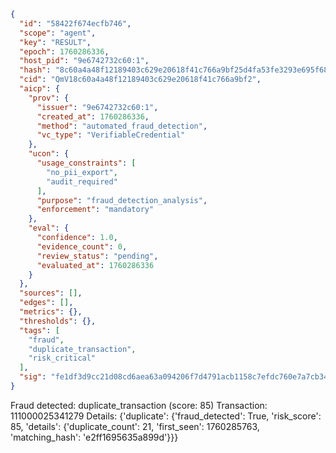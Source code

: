 ```json
{
  "id": "58422f674ecfb746",
  "scope": "agent",
  "key": "RESULT",
  "epoch": 1760286336,
  "host_pid": "9e6742732c60:1",
  "hash": "8c60a4a48f12189403c629e20618f41c766a9bf25d4fa53fe3293e695f68cef0",
  "cid": "QmV18c60a4a48f12189403c629e20618f41c766a9bf2",
  "aicp": {
    "prov": {
      "issuer": "9e6742732c60:1",
      "created_at": 1760286336,
      "method": "automated_fraud_detection",
      "vc_type": "VerifiableCredential"
    },
    "ucon": {
      "usage_constraints": [
        "no_pii_export",
        "audit_required"
      ],
      "purpose": "fraud_detection_analysis",
      "enforcement": "mandatory"
    },
    "eval": {
      "confidence": 1.0,
      "evidence_count": 0,
      "review_status": "pending",
      "evaluated_at": 1760286336
    }
  },
  "sources": [],
  "edges": [],
  "metrics": {},
  "thresholds": {},
  "tags": [
    "fraud",
    "duplicate_transaction",
    "risk_critical"
  ],
  "sig": "fe1df3d9cc21d08cd6aea63a094206f7d4791acb1158c7efdc760e7a7cb34097"
}
```

Fraud detected: duplicate_transaction (score: 85)
Transaction: 111000025341279
Details: {'duplicate': {'fraud_detected': True, 'risk_score': 85, 'details': {'duplicate_count': 21, 'first_seen': 1760285763, 'matching_hash': 'e2ff1695635a899d'}}}